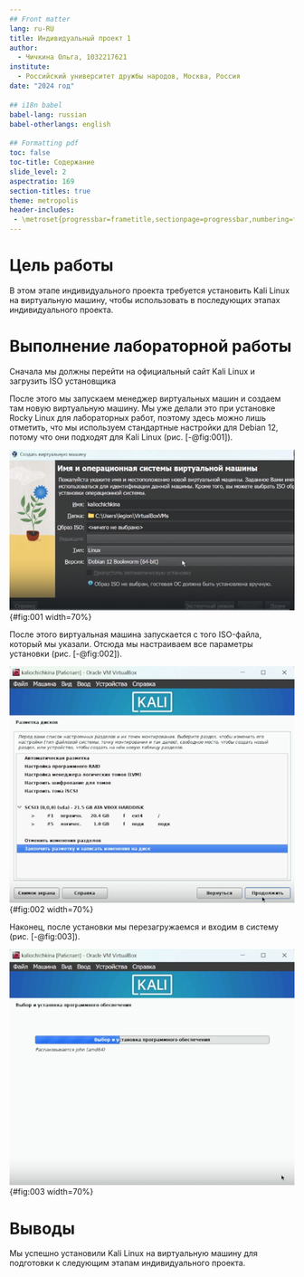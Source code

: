 ```yaml
---
## Front matter
lang: ru-RU
title: Индивидуальный проект 1
author:
  - Чичкина Ольга, 1032217621
institute:
  - Российский университет дружбы народов, Москва, Россия
date: "2024 год"

## i18n babel
babel-lang: russian
babel-otherlangs: english

## Formatting pdf
toc: false
toc-title: Содержание
slide_level: 2
aspectratio: 169
section-titles: true
theme: metropolis
header-includes:
 - \metroset{progressbar=frametitle,sectionpage=progressbar,numbering=fraction}
---
```


# Цель работы

В этом этапе индивидуального проекта требуется установить Kali Linux на виртуальную машину,
чтобы использовать в последующих этапах индивидуального проекта.


# Выполнение лабораторной работы

Сначала мы должны перейти на официальный сайт Kali Linux и загрузить ISO установщика 

После этого мы запускаем менеджер виртуальных машин и создаем там новую виртуальную машину.
Мы уже делали это при установке Rocky Linux для лабораторных работ,
поэтому здесь можно лишь отметить, что мы используем стандартные настройки для Debian 12, потому что они подходят для Kali Linux (рис. [-@fig:001]).

![kali linux](image/1.png){#fig:001 width=70%}

После этого виртуальная машина запускается с того ISO-файла, который мы указали.
Отсюда мы настраиваем все параметры установки (рис. [-@fig:002]).

![kali linux](image/2.png){#fig:002 width=70%}

Наконец, после установки мы перезагружаемся и входим в систему (рис. [-@fig:003]).

![kali linux](image/3.png){#fig:003 width=70%}

# Выводы

Мы успешно установили Kali Linux на виртуальную машину для подготовки к следующим этапам индивидуального проекта.


